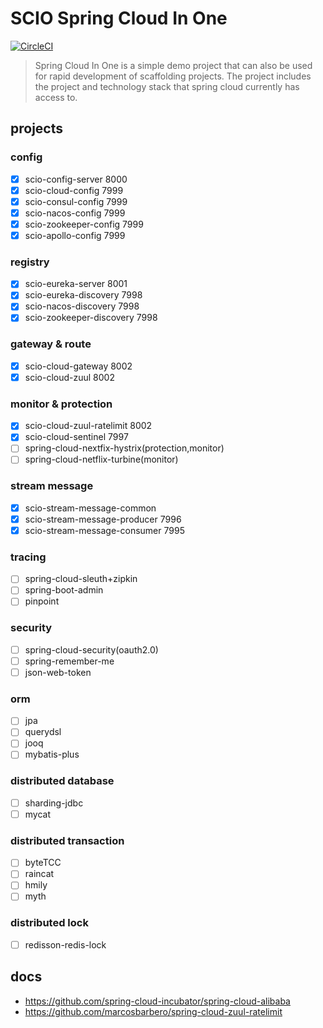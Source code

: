 # SCIO Spring Cloud In One
[![CircleCI](https://circleci.com/gh/rench/scio.svg?style=svg)](https://circleci.com/gh/rench/scio)
> Spring Cloud In One is a simple demo project that can also be used for rapid development of scaffolding projects. The project includes the project and technology stack that spring cloud currently has access to.

## projects
### config
- [x] scio-config-server 8000
- [x] scio-cloud-config 7999
- [x] scio-consul-config 7999
- [x] scio-nacos-config 7999
- [x] scio-zookeeper-config 7999
- [x] scio-apollo-config 7999

### registry
- [x] scio-eureka-server 8001
- [x] scio-eureka-discovery 7998
- [x] scio-nacos-discovery 7998
- [x] scio-zookeeper-discovery 7998

### gateway & route
- [x] scio-cloud-gateway 8002
- [x] scio-cloud-zuul 8002

### monitor & protection
- [x] scio-cloud-zuul-ratelimit 8002
- [x] scio-cloud-sentinel 7997
- [ ] spring-cloud-nextfix-hystrix(protection,monitor)
- [ ] spring-cloud-netflix-turbine(monitor)

### stream message

- [x] scio-stream-message-common
- [x] scio-stream-message-producer 7996
- [x] scio-stream-message-consumer 7995

### tracing
- [ ] spring-cloud-sleuth+zipkin
- [ ] spring-boot-admin
- [ ] pinpoint

### security
- [ ] spring-cloud-security(oauth2.0)
- [ ] spring-remember-me
- [ ] json-web-token

### orm
- [ ] jpa
- [ ] querydsl
- [ ] jooq
- [ ] mybatis-plus

### distributed database
- [ ] sharding-jdbc
- [ ] mycat

### distributed transaction
- [ ] byteTCC
- [ ] raincat
- [ ] hmily
- [ ] myth

### distributed lock
- [ ] redisson-redis-lock





## docs

- https://github.com/spring-cloud-incubator/spring-cloud-alibaba
- https://github.com/marcosbarbero/spring-cloud-zuul-ratelimit